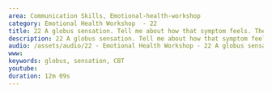 ```yaml
---
area: Communication Skills, Emotional-health-workshop
category: Emotional Health Workshop  - 22
title: 22 A globus sensation. Tell me about how that symptom feels. The 5 area cognitive behavioural model
description: 22 A globus sensation. Tell me about how that symptom feels. The 5 area cognitive behavioural model. Dave Tomson
audio: /assets/audio/22 - Emotional Health Workshop - 22 A globus sensation. Tell me about how that symptom feels. The 5 area cognitive behavioural model. Dave Tomson - MQ.mp3
www: 
keywords: globus, sensation, CBT
youtube: 
duration: 12m 09s
--- 
```

